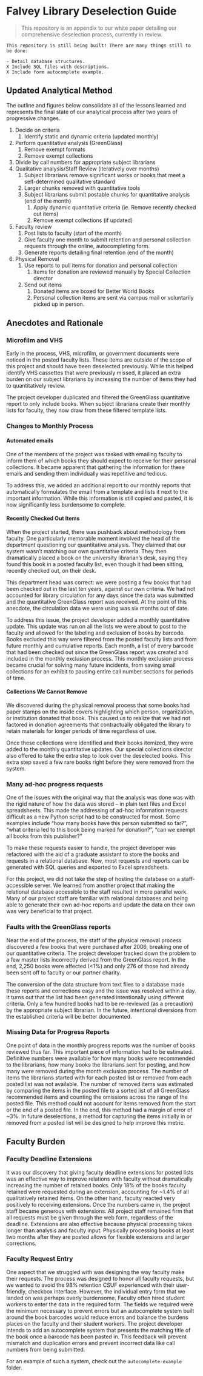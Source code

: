# Falvey Library Deselection Guide

> This repository is an appendix to our white paper detailing our comprehensive deselection process, currently in review.

    This repository is still being built! There are many things still to be done:

    - Detail database structures.
    X Include SQL files with descriptions.
    X Include form autocomplete example.

## Updated Analytical Method

The outline and figures below consolidate all of the lessons learned and represents the final state of our analytical process after two years of progressive changes.

1.	Decide on criteria
    1.	Identify static and dynamic criteria (updated monthly)
2.	Perform quantitative analysis (GreenGlass)
    1.	Remove exempt formats
    1.	Remove exempt collections
3.	Divide by call numbers for appropriate subject librarians
4.	Qualitative analysis/Staff Review (iteratively over months)
    1.	Subject librarians remove significant works or books that meet a self-determined qualitative standard
    1.	Larger chunks removed with quantitative tools
    1.	Subject librarians submit postable chunks for quantitative analysis (end of the month)
        1.	Apply dynamic quantitative criteria (ie. Remove recently checked out items)
        1.	Remove exempt collections (if updated)
5.	Faculty review
    1.	Post lists to faculty (start of the month)
    1.	Give faculty one month to submit retention and personal collection requests through the online, autocompleting form.
    1.	Generate reports detailing final retention (end of the month)
6.	Physical Removal
    1.	Use reports to pull items for donation and personal collection
        1.	Items for donation are reviewed manually by Special Collection director
    1.	Send out items
        1.	Donated items are boxed for Better World Books
        1.	Personal collection items are sent via campus mail or voluntarily picked up in person.


## Anecdotes and Rationale

### Microfilm and VHS

Early in the process, VHS, microfilm, or government documents were noticed in the posted faculty lists. These items are outside of the scope of this project and should have been deselected previously. While this helped identify VHS cassettes that were previously missed, it placed an extra burden on our subject librarians by increasing the number of items they had to quantitatively review.

The project developer duplicated and filtered the GreenGlass quantitative report to only include books. When subject librarians create their monthly lists for faculty, they now draw from these filtered template lists.

### Changes to Monthly Process

#### Automated emails

One of the members of the project was tasked with emailing faculty to inform them of which books they should expect to receive for their personal collections. It became apparent that gathering the information for these emails and sending them individually was repetitive and tedious.

To address this, we added an additional report to our monthly reports that automatically formulates the email from a template and lists it next to the important information. While this information is still copied and pasted, it is now significantly less burdensome to complete.

#### Recently Checked Out Items

When the project started, there was pushback about methodology from faculty. One particularly memorable moment involved the head of the department questioning our quantitative analysis. They claimed that our system wasn’t matching our own quantitative criteria. They then dramatically placed a book on the university librarian’s desk, saying they found this book in a posted faculty list, even though it had been sitting, recently checked out, on their desk.

This department head was correct: we were posting a few books that had been checked out in the last ten years, against our own criteria. We had not accounted for library circulation for any days since the data was submitted and the quantitative GreenGlass report was received. At the point of this anecdote, the circulation data we were using was six months out of date.

To address this issue, the project developer added a monthly quantitative update. This update was run on all the lists we were about to post to the faculty and allowed for the labeling and exclusion of books by barcode. Books excluded this way were filtered from the posted faculty lists and from future monthly and cumulative reports. Each month, a list of every barcode that had been checked out since the GreenGlass report was created and included in the monthly exclusion process. This monthly exclusion process became crucial for solving many future incidents, from saving small collections for an exhibit to pausing entire call number sections for periods of time.

#### Collections We Cannot Remove

We discovered during the physical removal process that some books had paper stamps on the inside covers highlighting which person, organization, or institution donated that book. This caused us to realize that we had not factored in donation agreements that contractually obligated the library to retain materials for longer periods of time regardless of use.

Once these collections were identified and their books itemized, they were added to the monthly quantitative updates. Our special collections director also offered to take the extra step to look over the deselected books. This extra step saved a few rare books right before they were removed from the system.

### Many ad-hoc progress requests

One of the issues with the original way that the analysis was done was with the rigid nature of how the data was stored – in plain text files and Excel spreadsheets. This made the addressing of ad-hoc information requests difficult as a new Python script had to be constructed for most. Some examples include “how many books have this person submitted so far?”, “what criteria led to this book being marked for donation?”, “can we exempt all books from this publisher?”

To make these requests easier to handle, the project developer was refactored with the aid of a graduate assistant to store the books and requests in a relational database. Now, most requests and reports can be generated with SQL queries and exported to Excel spreadsheets.

For this project, we did not take the step of hosting the database on a staff-accessible server. We learned from another project that making the relational database accessible to the staff resulted in more parallel work. Many of our project staff are familiar with relational databases and being able to generate their own ad-hoc reports and update the data on their own was very beneficial to that project.

### Faults with the GreenGlass reports

Near the end of the process, the staff of the physical removal process discovered a few books that were purchased after 2006, breaking one of our quantitative criteria. The project developer tracked down the problem to a few master lists incorrectly derived from the GreenGlass report. In the end, 2,250 books were affected (<1%) and only 276 of those had already been sent off to faculty or our partner charity.

The conversion of the data structure from text files to a database made these reports and corrections easy and the issue was resolved within a day. It turns out that the list had been generated intentionally using different criteria. Only a few hundred books had to be re-reviewed (as a precaution) by the appropriate subject librarian. In the future, intentional diversions from the established criteria will be better documented.

### Missing Data for Progress Reports

One point of data in the monthly progress reports was the number of books reviewed thus far. This important piece of information had to be estimated. Definitive numbers were available for how many books were recommended to the librarians, how many books the librarians sent for posting, and how many were removed during the month exclusion process. The number of items the librarians started with for each posted list or removed from each posted list was not available. The number of removed items was estimated by comparing the items in the posted file to a sorted list of all GreenGlass recommended items and counting the omissions across the range of the posted file. This method could not account for items removed from the start or the end of a posted file. In the end, this method had a margin of error of ~3%. In future deselections, a method for capturing the items initially in or removed from a posted list will be designed to help improve this metric.

## Faculty Burden

### Faculty Deadline Extensions

It was our discovery that giving faculty deadline extensions for posted lists was an effective way to improve relations with faculty without dramatically increasing the number of retained books. Only 18% of the books faculty retained were requested during an extension, accounting for ~1.4% of all qualitatively retained items. On the other hand, faculty reacted very positively to receiving extensions. Once the numbers came in, the project staff became generous with extensions. All project staff remained firm that all requests must be given through the web form, regardless of the deadline. Extensions are also effective because physical processing takes longer than analysis and faculty input. Physically processing books at least two months after they are posted allows for flexible extensions and larger corrections.

### Faculty Request Entry

One aspect that we struggled with was designing the way faculty make their requests. The process was designed to honor all faculty requests, but we wanted to avoid the 98% retention CSUF experienced with their user-friendly, checkbox interface. However, the individual entry form that we landed on was perhaps overly burdensome. Faculty often hired student workers to enter the data in the required form. The fields we required were the minimum necessary to prevent errors but an autocomplete system built around the book barcodes would reduce errors and balance the burdens places on the faculty and their student workers. The project developer intends to add an autocomplete system that presents the matching title of the book once a barcode has been pasted in. This feedback will prevent mismatch and duplication errors and prevent incorrect data like call numbers from being submitted.

For an example of such a system, check out the `autocomplete-example` folder.
